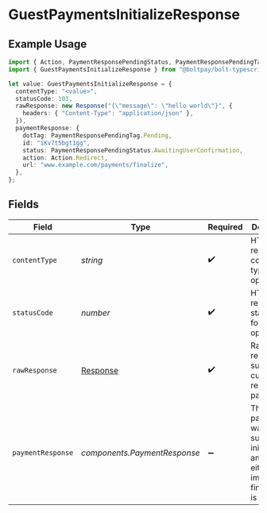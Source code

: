 # GuestPaymentsInitializeResponse

## Example Usage

```typescript
import { Action, PaymentResponsePendingStatus, PaymentResponsePendingTag } from "@boltpay/bolt-typescript-sdk/models/components";
import { GuestPaymentsInitializeResponse } from "@boltpay/bolt-typescript-sdk/models/operations";

let value: GuestPaymentsInitializeResponse = {
  contentType: "<value>",
  statusCode: 103,
  rawResponse: new Response("{\"message\": \"hello world\"}", {
    headers: { "Content-Type": "application/json" },
  }),
  paymentResponse: {
    dotTag: PaymentResponsePendingTag.Pending,
    id: "iKv7t5bgt1gg",
    status: PaymentResponsePendingStatus.AwaitingUserConfirmation,
    action: Action.Redirect,
    url: "www.example.com/payments/finalize",
  },
};
```

## Fields

| Field                                                                                        | Type                                                                                         | Required                                                                                     | Description                                                                                  |
| -------------------------------------------------------------------------------------------- | -------------------------------------------------------------------------------------------- | -------------------------------------------------------------------------------------------- | -------------------------------------------------------------------------------------------- |
| `contentType`                                                                                | *string*                                                                                     | :heavy_check_mark:                                                                           | HTTP response content type for this operation                                                |
| `statusCode`                                                                                 | *number*                                                                                     | :heavy_check_mark:                                                                           | HTTP response status code for this operation                                                 |
| `rawResponse`                                                                                | [Response](https://developer.mozilla.org/en-US/docs/Web/API/Response)                        | :heavy_check_mark:                                                                           | Raw HTTP response; suitable for custom response parsing                                      |
| `paymentResponse`                                                                            | *components.PaymentResponse*                                                                 | :heavy_minus_sign:                                                                           | The payment was successfully initialized, and was either immediately finalized or is pending |